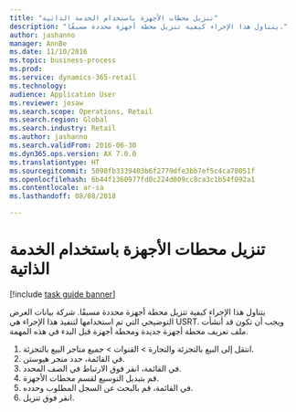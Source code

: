 ```yaml
--- 
title: "تنزيل محطات الأجهزة​ باستخدام الخدمة الذاتية"
description: "يتناول هذا الإجراء كيفية تنزيل محطة أجهزة محددة مسبقًا."
author: jashanno
manager: AnnBe
ms.date: 11/10/2016
ms.topic: business-process
ms.prod: 
ms.service: dynamics-365-retail
ms.technology: 
audience: Application User
ms.reviewer: josaw
ms.search.scope: Operations, Retail
ms.search.region: Global
ms.search.industry: Retail
ms.author: jashanno
ms.search.validFrom: 2016-06-30
ms.dyn365.ops.version: AX 7.0.0
ms.translationtype: HT
ms.sourcegitcommit: 5098fb3339403b6f2779dfe3bb7ef5c4ca78051f
ms.openlocfilehash: 6b44f1360977fd0c224d009cc8ca3c1b54f092a1
ms.contentlocale: ar-sa
ms.lasthandoff: 08/08/2018

---
```

# <a name="download-hardware-stations-by-using-self-service"></a>تنزيل محطات الأجهزة​ باستخدام الخدمة الذاتية

[!include [task guide banner](../includes/task-guide-banner.md)]

يتناول هذا الإجراء كيفية تنزيل محطة أجهزة محددة مسبقًا. شركة بيانات العرض التوضيحي التي تم استخدامها لتنفيذ هذا الإجراء هي USRT. ويجب أن تكون قد أنشأت ملف تعريف محطة أجهزة جديدة ومحطة أجهزة قبل البدء في هذه المهمة.

1. انتقل إلى البيع بالتجزئة والتجارة > القنوات > جميع متاجر البيع بالتجزئة.
2. في القائمة، حدد متجر هيوستن.
3. في القائمة، انقر فوق الارتباط في الصف المحدد.
4. قم بتبديل التوسيع لقسم ‏‫محطات الأجهزة‬.
5. في القائمة، قم بالبحث عن السجل المطلوب وحدده.
6. انقر فوق تنزيل.


